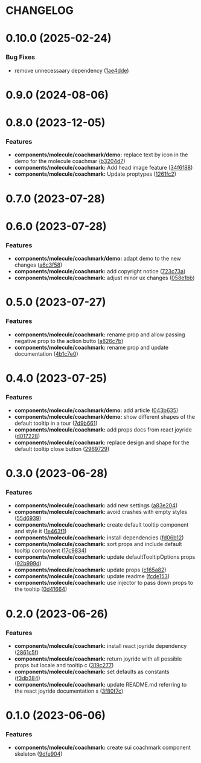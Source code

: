 # CHANGELOG

# 0.10.0 (2025-02-24)


### Bug Fixes

* remove unnecessaary dependency ([1ae4dde](https://github.com/SUI-Components/sui-components/commit/1ae4dde9e049ef80ead38b002262b0eb6d429bae))



# 0.9.0 (2024-08-06)



# 0.8.0 (2023-12-05)


### Features

* **components/molecule/coachmark/demo:** replace text by icon in the demo for the molecule coachmar ([b3204d7](https://github.com/SUI-Components/sui-components/commit/b3204d789249c33e4e210cc4d3650766ab3f75f5))
* **components/molecule/coachmark:** Add head image feature ([34f6f88](https://github.com/SUI-Components/sui-components/commit/34f6f88390ec99b0ff9038bd2e2899425816566f))
* **components/molecule/coachmark:** Update proptypes ([1261fc2](https://github.com/SUI-Components/sui-components/commit/1261fc24dda9b845dc754d9ba60bbcf99d7b5eb5))



# 0.7.0 (2023-07-28)



# 0.6.0 (2023-07-28)


### Features

* **components/molecule/coachmark/demo:** adapt demo to the new changes ([a6c3f58](https://github.com/SUI-Components/sui-components/commit/a6c3f58c5d841235524607e3a0b06aef2aac9547))
* **components/molecule/coachmark:** add copyright notice ([723c73a](https://github.com/SUI-Components/sui-components/commit/723c73a5c1578e1d3aa7f7ac52afb70857bfc36e))
* **components/molecule/coachmark:** adjust minor ux changes ([058e1bb](https://github.com/SUI-Components/sui-components/commit/058e1bb365b199a26b262216f03bc6885979e611))



# 0.5.0 (2023-07-27)


### Features

* **components/molecule/coachmark:** rename prop and allow passing negative prop to the action butto ([a826c7b](https://github.com/SUI-Components/sui-components/commit/a826c7bd6ac1df5ef5abebeb0aaeeeb45ee7a182))
* **components/molecule/coachmark:** rename prop and update documentation ([4b1c7e0](https://github.com/SUI-Components/sui-components/commit/4b1c7e02a6b0618f94b204b522411cc0f15b38b1))



# 0.4.0 (2023-07-25)


### Features

* **components/molecule/coachmark/demo:** add article ([043b635](https://github.com/SUI-Components/sui-components/commit/043b635174cc54143d69407b8d49855a9d1d6b66))
* **components/molecule/coachmark/demo:** show different shapes of the default tooltip in a tour ([7d9b661](https://github.com/SUI-Components/sui-components/commit/7d9b661c429910363fd6b7d7a5fb94efb4e20580))
* **components/molecule/coachmark:** add props docs from react joyride ([d017228](https://github.com/SUI-Components/sui-components/commit/d01722819ba15a892ed0baecb03dd8df6e2ba9b5))
* **components/molecule/coachmark:** replace design and shape for the default tooltip close button ([2969729](https://github.com/SUI-Components/sui-components/commit/2969729d2f5609072da9caf061a110097493d882))



# 0.3.0 (2023-06-28)


### Features

* **components/molecule/coachmark:** add new settings ([a83e204](https://github.com/SUI-Components/sui-components/commit/a83e204769c5e3a7306fe4b540ad32f6f7ebedad))
* **components/molecule/coachmark:** avoid crashes with empty styles ([55d6939](https://github.com/SUI-Components/sui-components/commit/55d6939ee142b431f15b2974d799fa0227d98976))
* **components/molecule/coachmark:** create default tooltip component and style it ([1e463f1](https://github.com/SUI-Components/sui-components/commit/1e463f13bddd32d93316d5f57bb56fb4815f0b42))
* **components/molecule/coachmark:** install dependencies ([fd06b12](https://github.com/SUI-Components/sui-components/commit/fd06b1285dca418f8ead736e70051829fe973a8b))
* **components/molecule/coachmark:** sort props and include default tooltip component ([17c9834](https://github.com/SUI-Components/sui-components/commit/17c98346c719f65753b158f4bd4ed8c2acfc2393))
* **components/molecule/coachmark:** update defaultTooltipOptions props ([92b999d](https://github.com/SUI-Components/sui-components/commit/92b999def37cf2556af58fcfd00ee64d62a61ee6))
* **components/molecule/coachmark:** update props ([c165a82](https://github.com/SUI-Components/sui-components/commit/c165a825e701ef4721a8017271ea338ebe4c0692))
* **components/molecule/coachmark:** update readme ([fcde153](https://github.com/SUI-Components/sui-components/commit/fcde153b31b0bbdd745d8ae9019cf457c267436a))
* **components/molecule/coachmark:** use injector to pass down props to the tooltip ([0d41664](https://github.com/SUI-Components/sui-components/commit/0d416644775e775248715ae784a9a59b9728933f))



# 0.2.0 (2023-06-26)


### Features

* **components/molecule/coachmark:** install react joyride dependency ([2861c5f](https://github.com/SUI-Components/sui-components/commit/2861c5fb0f40e0e4474341e8c7a1d7ab36694c3f))
* **components/molecule/coachmark:** return joyride with all possible props but locale and tooltip c ([319c277](https://github.com/SUI-Components/sui-components/commit/319c277ba2fdba435cc85d740692acc9d3fe2390))
* **components/molecule/coachmark:** set defaults as constants ([f3db384](https://github.com/SUI-Components/sui-components/commit/f3db384a5d1383ece02fadfa665b4b529b9bd4e0))
* **components/molecule/coachmark:** update README.md referring to the react joyride documentation s ([3f80f7c](https://github.com/SUI-Components/sui-components/commit/3f80f7c6ab8f6506d231a558f432e8d21cccc0c7))



# 0.1.0 (2023-06-06)


### Features

* **components/molecule/coachmark:** create sui coachmark component skeleton ([9dfe904](https://github.com/SUI-Components/sui-components/commit/9dfe904eed1e3d52edb183d0a381597f78788f1f))